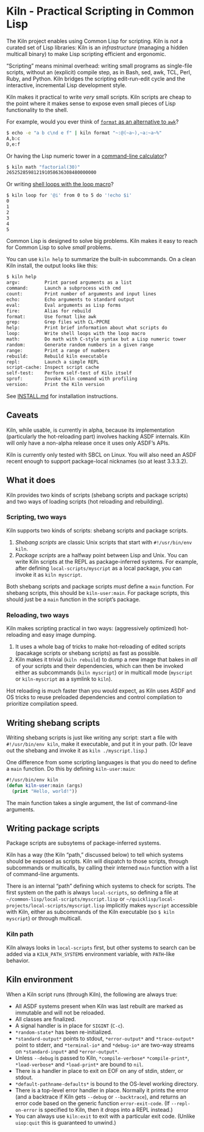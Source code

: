 # Kiln - Practical Scripting in Common Lisp

The Kiln project enables using Common Lisp for scripting. Kiln is *not* a curated set of Lisp libraries: Kiln is an *infrastructure* (managing a hidden multicall binary) to make Lisp scripting efficient and ergonomic.

“Scripting” means minimal overhead: writing small programs as single-file scripts, without an (explicit) compile step, as in Bash, sed, awk, TCL, Perl, Ruby, and Python. Kiln bridges the scripting edit-run-edit cycle and the interactive, incremental Lisp development style.

Kiln makes it practical to write *very* small scripts. Kiln scripts are cheap to the point where it makes sense to expose even small pieces of Lisp functionality to the shell.

For example, would you ever think of [`format` as an alternative to `awk`](scripts/format.lisp)?

``` sh
$ echo -e "a b c\nd e f" | kiln format "~:@(~a~),~a:~a~%"
A,b:c
D,e:f
```

Or having the Lisp numeric tower in a [command-line calculator](scripts/math.lisp)?

``` sh
$ kiln math "factorial(30)"
265252859812191058636308480000000
```

Or writing [shell loops with the loop macro](scripts/loop.lisp)?

``` sh
$ kiln loop for '@i' from 0 to 5 do '!echo $i'
0
1
2
3
4
5
```

Common Lisp is designed to solve big problems. Kiln makes it easy to reach for Common Lisp to solve *small* problems.

You can use `kiln help` to summarize the built-in subcommands. On a clean Kiln install, the output looks like this:

``` sh
$ kiln help
argv:         Print parsed arguments as a list
command:      Launch a subprocess with cmd
count:        Print number of arguments and input lines
echo:         Echo arguments to standard output
eval:         Eval arguments as Lisp forms
fire:         Alias for rebuild
format:       Use format like awk
grep:         Grep files with CL-PPCRE
help:         Print brief information about what scripts do
loop:         Write shell loops with the loop macro
math:         Do math with C-style syntax but a Lisp numeric tower
random:       Generate random numbers in a given range
range:        Print a range of numbers
rebuild:      Rebuild kiln executable
repl:         Launch a simple REPL
script-cache: Inspect script cache
self-test:    Perform self-test of Kiln itself
sprof:        Invoke Kiln command with profiling
version:      Print the Kiln version
```

See [INSTALL.md](./INSTALL.md) for installation instructions.

## Caveats

Kiln, while usable, is currently in alpha, because its implementation (particularly the hot-reloading part) involves hacking ASDF internals. Kiln will only have a non-alpha release once it uses only ASDF’s APIs.

Kiln is currently only tested with SBCL on Linux. You will also need
an ASDF recent enough to support package-local nicknames (so at least
3.3.3.2).

## What it does

Kiln provides two kinds of scripts (shebang scripts and package scripts) and two ways of loading scripts (hot reloading and rebuilding).

### Scripting, two ways

Kiln supports two kinds of scripts: shebang scripts and package scripts.

1. *Shebang scripts* are classic Unix scripts that start with `#!/usr/bin/env kiln`.
2. *Package scripts* are a halfway point between Lisp and Unix. You can write Kiln scripts at the REPL as package-inferred systems. For example, after defining `local-scripts/myscript` as a local package, you can invoke it as `kiln myscript`.

Both shebang scripts and package scripts *must* define a `main` function. For shebang scripts, this should be `kiln-user:main`. For package scripts, this should just be a `main` function in the script’s package.

### Reloading, two ways

Kiln makes scripting practical in two ways: (aggressively optimized) hot-reloading and easy image dumping.

1. It uses a whole bag of tricks to make hot-reloading of edited scripts (pacakage scripts or shebang scripts) as fast as possible.
2. Kiln makes it trivial (`kiln rebuild`) to dump a new image that bakes in *all* of your scripts and their dependencies, which can then be invoked either as subcommands (`kiln myscript`) or in multicall mode (`myscript` or `kiln-myscript` as a symlink to `kiln`).

Hot reloading is much faster than you would expect, as Kiln uses ASDF and
OS tricks to reuse preloaded dependencies and control compilation to
prioritize compilation speed.

## Writing shebang scripts

Writing shebang scripts is just like writing any script: start a file with `#!/usr/bin/env kiln`, make it executable, and put it in your path. (Or leave out the shebang and invoke it as `kiln ./myscript.lisp`.)

One difference from some scripting languages is that you do need to define a `main` function. Do this by defining `kiln-user:main`:

``` lisp
#!/usr/bin/env kiln
(defun kiln-user:main (args)
  (print "Hello, world!"))
```

The main function takes a single argument, the list of command-line
arguments.

## Writing package scripts

Package scripts are subsytems of package-inferred systems.

Kiln has a way (the Kiln “path,” discussed below) to tell which systems
should be exposed as scripts. Kiln will dispatch to those scripts,
through subcommands or multicalls, by calling their interned `main`
function with a list of command-line arguments.

There is an internal “path” defining which systems to check for
scripts. The first system on the path is always `local-scripts`, so
defining a file at `~/common-lisp/local-scripts/myscript.lisp` or
`~/quicklisp/local-projects/local-scripts/myscript.lisp` implicitly
makes `myscript` accessible with Kiln, either as subcommands of the
Kiln executable (so `$ kiln myscript`) or through multicall.

### Kiln path

Kiln always looks in `local-scripts` first, but other systems to search can be added via a `KILN_PATH_SYSTEMS` environment variable, with `PATH`-like behavior.

## Kiln environment

When a Kiln script runs (through Kiln), the following are always true:

- All ASDF systems present when Kiln was last rebuilt are marked as immutable and will not be reloaded.
- All classes are finalized.
- A signal handler is in place for `SIGINT` (`C-c`).
- `*random-state*` has been re-initialized.
- `*standard-output*` points to stdout, `*error-output*` and `*trace-output*` point to stderr, and `*terminal-io*` and `*debug-io*` are two-way streams on `*standard-input*` and `*error-output*`.
- Unless `--debug` is passed to Kiln, `*compile-verbose*` `*compile-print*`, `*load-verbose*` and `*load-print*` are bound to `nil`.
- There is a handler in place to exit on EOF on any of stdin, stderr, or stdout.
- `*default-pathname-defaults*` is bound to the OS-level working directory.
- There is a top-level error handler in place. Normally it prints the error (and a backtrace if Kiln gets `--debug` or `--backtrace`), and returns an error code based on the generic function `error-exit-code`. (If `--repl-on-error` is specified to Kiln, then it drops into a REPL instead.)
- You can always use `kiln:exit` to exit with a particular exit code. (Unlike `uiop:quit` this is guaranteed to unwind.)

[Buildapp]: https://www.xach.com/lisp/buildapp/
[Roswell]: https://roswell.github.io/
[adopt]: https://github.com/sjl/adopt
[cl-launch]: https://www.cliki.net/cl-launch
[clingon]: https://github.com/dnaeon/clingon
[clon]: https://github.com/didierverna/clon
[command-line-arguments]: https://github.com/fare/command-line-arguments
[unix-opts]: https://github.com/libre-man/unix-opts
